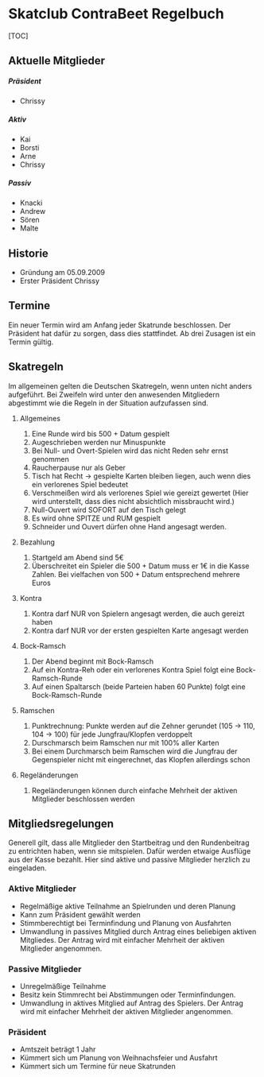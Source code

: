 
# Skatclub ContraBeet Regelbuch
[TOC]

## Aktuelle Mitglieder 
##### Präsident
* Chrissy

##### Aktiv
* Kai
* Borsti
* Arne
* Chrissy

##### Passiv
* Knacki
* Andrew
* Sören
* Malte

## Historie
* Gründung am 05.09.2009
* Erster Präsident Chrissy


## Termine
Ein neuer Termin wird am Anfang jeder Skatrunde beschlossen. Der Präsident hat dafür zu sorgen, dass dies stattfindet.
Ab drei Zusagen ist ein Termin gültig.


## Skatregeln
Im allgemeinen gelten die Deutschen Skatregeln, wenn unten nicht anders aufgeführt.
Bei Zweifeln wird unter den anwesenden Mitgliedern abgestimmt wie die Regeln in der Situation aufzufassen sind.


1. Allgemeines
    1. Eine Runde wird bis 500 + Datum gespielt
    2. Augeschrieben werden nur Minuspunkte
	3. Bei Null- und Overt-Spielen wird das nicht Reden sehr ernst genommen
	4. Raucherpause nur als Geber 
	5. Tisch hat Recht -> gespielte Karten bleiben liegen, auch wenn dies ein verlorenes Spiel bedeutet
	6. Verschmeißen wird als verlorenes Spiel wie gereizt gewertet (Hier wird unterstellt, dass dies nicht absichtlich missbraucht wird.)
	7. Null-Ouvert wird SOFORT auf den Tisch gelegt
	8. Es wird ohne SPITZE und RUM gespielt
	9. Schneider und Ouvert dürfen ohne Hand angesagt werden.

2. Bezahlung
	1. Startgeld am Abend sind 5€
	2. Überschreitet ein Spieler die 500 + Datum muss er 1€ in die Kasse Zahlen. Bei vielfachen von 500 + Datum entsprechend mehrere Euros

3. Kontra
	1. Kontra darf NUR von Spielern angesagt werden, die auch gereizt haben
	2. Kontra darf NUR vor der ersten gespielten Karte angesagt werden

4. Bock-Ramsch
	1. Der Abend beginnt mit Bock-Ramsch
	2. Auf ein Kontra-Reh oder ein verlorenes Kontra Spiel folgt eine Bock-Ramsch-Runde
	3. Auf einen Spaltarsch (beide Parteien haben 60 Punkte) folgt eine Bock-Ramsch-Runde

5. Ramschen
	1. Punktrechnung: Punkte werden auf die Zehner gerundet (105 -> 110, 104 -> 100) für jede Jungfrau/Klopfen verdoppelt
	2. Durschmarsch beim Ramschen nur mit 100% aller Karten
	3. Bei einem Durchmarsch beim Ramschen wird die Jungfrau der Gegenspieler nicht mit eingerechnet, das Klopfen allerdings schon

6. Regeländerungen
	1. Regeländerungen können durch einfache Mehrheit der aktiven Mitglieder beschlossen werden

## Mitgliedsregelungen
Generell gilt, dass alle Mitglieder den Startbeitrag und den Rundenbeitrag zu entrichten haben, wenn sie mitspielen.
Dafür werden etwaige Ausflüge aus der Kasse bezahlt. Hier sind aktive und passive Mitglieder herzlich zu eingeladen.


### Aktive Mitglieder
* Regelmäßige aktive Teilnahme an Spielrunden und deren Planung
* Kann zum Präsident gewählt werden
* Stimmberechtigt bei Terminfindung und Planung von Ausfahrten
* Umwandlung in passives Mitglied durch Antrag eines beliebigen aktiven Mitgliedes. Der Antrag wird mit einfacher Mehrheit der aktiven Mitglieder angenommen.

### Passive Mitglieder
* Unregelmäßige Teilnahme
* Besitz kein Stimmrecht bei Abstimmungen oder Terminfindungen. 
* Umwandlung in aktives Mitglied auf Antrag des Spielers. Der Antrag wird mit einfacher Mehrheit der aktiven Mitglieder angenommen.

### Präsident
* Amtszeit beträgt 1 Jahr
* Kümmert sich um Planung von Weihnachsfeier und Ausfahrt
* Kümmert sich um Termine für neue Skatrunden